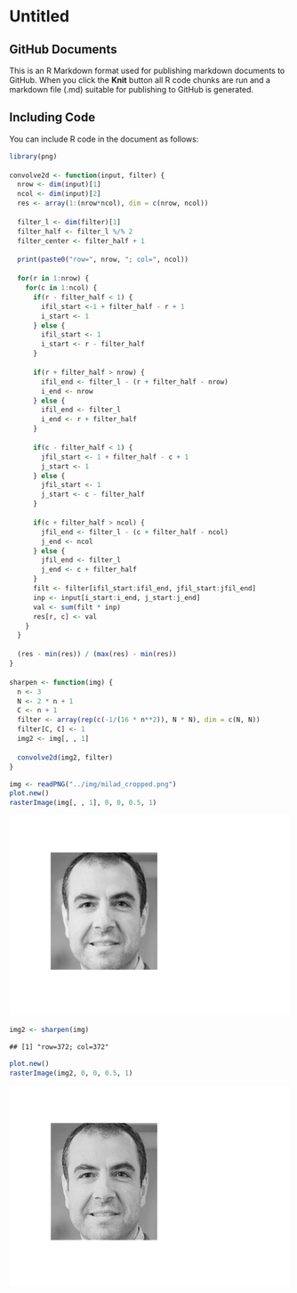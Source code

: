 Untitled
================

## GitHub Documents

This is an R Markdown format used for publishing markdown documents to
GitHub. When you click the **Knit** button all R code chunks are run and
a markdown file (.md) suitable for publishing to GitHub is generated.

## Including Code

You can include R code in the document as follows:

``` r
library(png)

convolve2d <- function(input, filter) {
  nrow <- dim(input)[1]
  ncol <- dim(input)[2]
  res <- array(1:(nrow*ncol), dim = c(nrow, ncol))
  
  filter_l <- dim(filter)[1]
  filter_half <- filter_l %/% 2
  filter_center <- filter_half + 1
  
  print(paste0("row=", nrow, "; col=", ncol))
  
  for(r in 1:nrow) {
    for(c in 1:ncol) {
      if(r - filter_half < 1) {
        ifil_start <-1 + filter_half - r + 1
        i_start <- 1
      } else {
        ifil_start <- 1
        i_start <- r - filter_half
      }
      
      if(r + filter_half > nrow) {
        ifil_end <- filter_l - (r + filter_half - nrow)
        i_end <- nrow
      } else {
        ifil_end <- filter_l
        i_end <- r + filter_half
      }
      
      if(c - filter_half < 1) {
        jfil_start <- 1 + filter_half - c + 1
        j_start <- 1
      } else {
        jfil_start <- 1
        j_start <- c - filter_half
      }
      
      if(c + filter_half > ncol) {
        jfil_end <- filter_l - (c + filter_half - ncol)
        j_end <- ncol
      } else {
        jfil_end <- filter_l
        j_end <- c + filter_half
      }
      filt <- filter[ifil_start:ifil_end, jfil_start:jfil_end]
      inp <- input[i_start:i_end, j_start:j_end]
      val <- sum(filt * inp)
      res[r, c] <- val
    }
  }
  
  (res - min(res)) / (max(res) - min(res))
}

sharpen <- function(img) {
  n <- 3
  N <- 2 * n + 1
  C <- n + 1
  filter <- array(rep(c(-1/(16 * n**2)), N * N), dim = c(N, N))
  filter[C, C] <- 1
  img2 <- img[, , 1]
  
  convolve2d(img2, filter)
}
```

``` r
img <- readPNG("../img/milad_cropped.png")
plot.new()
rasterImage(img[, , 1], 0, 0, 0.5, 1)
```

![](sharpen_files/figure-gfm/1.2-1.png)<!-- -->

``` r
img2 <- sharpen(img)
```

    ## [1] "row=372; col=372"

``` r
plot.new()
rasterImage(img2, 0, 0, 0.5, 1)
```

![](sharpen_files/figure-gfm/1.3%20test-1.png)<!-- -->
